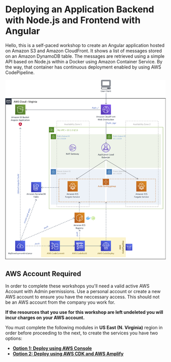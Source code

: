 # Deploying an Application Backend with Node.js and Frontend with Angular

Hello, this is a self-paced workshop to create an Angular application hosted on Amazon S3 and Amazon CloudFront. It shows a list of messages stored on an Amazon DynamoDB table. The messages are retrieved using a simple API based on Node.js within a Docker using Amazon Container Service. By the way, that container has continuous deployment enabled by using AWS CodePipeline.

![Nodejs Angular](images/nodejs-angular.png)

## AWS Account Required

In order to complete these workshops you'll need a valid active AWS Account with Admin permissions. Use a personal account or create a new AWS account to ensure you have the neccessary access. This should not be an AWS account from the company you work for.

**If the resources that you use for this workshop are left undeleted you will incur charges on your AWS account.**

You must complete the following modules in **US East (N. Virginia)** region in order before proceeding to the next, to create the services you have two options:

- [**Option 1: Deploy using AWS Console**](http://aws-msg-app.ws.kabits.com/deploy-using-aws-console/)
- [**Option 2: Deploy using AWS CDK and AWS Amplify**](http://aws-msg-app.ws.kabits.com/deploy-using-aws-cdk-and-aws-amplify/)